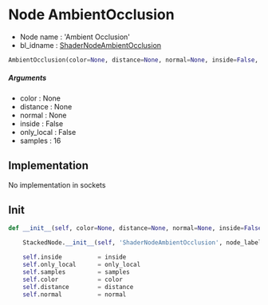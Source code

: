 # Node AmbientOcclusion

- Node name : 'Ambient Occlusion'
- bl_idname : [ShaderNodeAmbientOcclusion](https://docs.blender.org/api/current/bpy.types.ShaderNodeAmbientOcclusion.html)


``` python
AmbientOcclusion(color=None, distance=None, normal=None, inside=False, only_local=False, samples=16, node_label=None, node_color=None)
```
##### Arguments

- color : None
- distance : None
- normal : None
- inside : False
- only_local : False
- samples : 16

## Implementation

No implementation in sockets

## Init

``` python
def __init__(self, color=None, distance=None, normal=None, inside=False, only_local=False, samples=16, node_label=None, node_color=None):

    StackedNode.__init__(self, 'ShaderNodeAmbientOcclusion', node_label=node_label, node_color=node_color)

    self.inside          = inside
    self.only_local      = only_local
    self.samples         = samples
    self.color           = color
    self.distance        = distance
    self.normal          = normal
```
